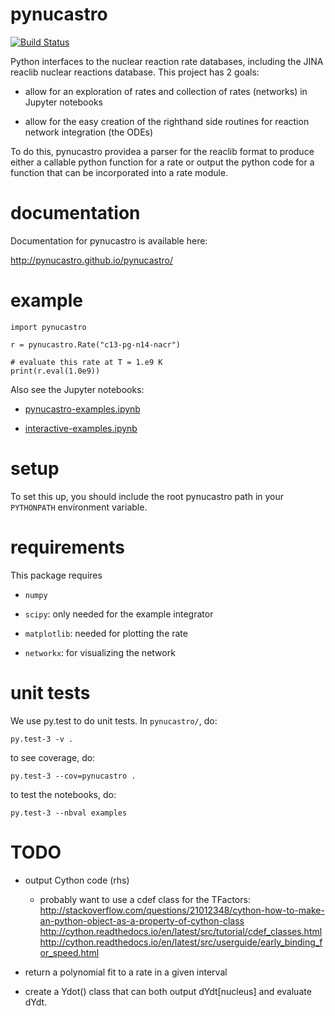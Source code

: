 # pynucastro

[![Build Status](https://travis-ci.org/pynucastro/pynucastro.svg?branch=master)](https://travis-ci.org/pynucastro/pynucastro)

Python interfaces to the nuclear reaction rate databases, including
the JINA reaclib nuclear reactions database.  This
project has 2 goals:

  * allow for an exploration of rates and collection of rates (networks)
    in Jupyter notebooks

  * allow for the easy creation of the righthand side routines for
    reaction network integration (the ODEs) 

To do this, pynucastro providea a parser for the reaclib format to
produce either a callable python function for a rate or output the
python code for a function that can be incorporated into a rate
module.


# documentation

Documentation for pynucastro is available here:

http://pynucastro.github.io/pynucastro/


# example
```
import pynucastro

r = pynucastro.Rate("c13-pg-n14-nacr")

# evaluate this rate at T = 1.e9 K
print(r.eval(1.0e9))

```

Also see the Jupyter notebooks:

  * [pynucastro-examples.ipynb](https://github.com/zingale/pynucastro/blob/master/pynucastro-examples.ipynb)

  * [interactive-examples.ipynb](https://github.com/zingale/pynucastro/blob/master/interactive-examples.ipynb)


# setup

To set this up, you should include the root pynucastro path in your
`PYTHONPATH` environment variable.


# requirements

This package requires

* `numpy`

* `scipy`: only needed for the example integrator

* `matplotlib`: needed for plotting the rate

* `networkx`: for visualizing the network


# unit tests

We use py.test to do unit tests.  In `pynucastro/`, do:
```
py.test-3 -v .
```

to see coverage, do:
```
py.test-3 --cov=pynucastro .
```

to test the notebooks, do:
```
py.test-3 --nbval examples
```

# TODO

* output Cython code (rhs)

  * probably want to use a cdef class for the TFactors:
    http://stackoverflow.com/questions/21012348/cython-how-to-make-an-python-object-as-a-property-of-cython-class
	http://cython.readthedocs.io/en/latest/src/tutorial/cdef_classes.html
	http://cython.readthedocs.io/en/latest/src/userguide/early_binding_for_speed.html
	



* return a polynomial fit to a rate in a given interval

* create a Ydot() class that can both output dYdt[nucleus] and
  evaluate dYdt.
  

